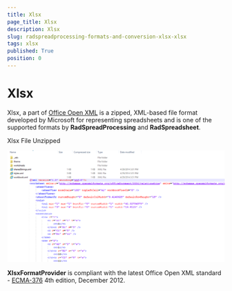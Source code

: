 ```yaml
---
title: Xlsx
page_title: Xlsx
description: Xlsx
slug: radspreadprocessing-formats-and-conversion-xlsx-xlsx
tags: xlsx
published: True
position: 0
---
```


# Xlsx



Xlsx, a part of [Office Open XML](http://en.wikipedia.org/wiki/Office_Open_XML) is a zipped, XML-based file format developed by Microsoft for representing spreadsheets and is one of the supported formats by __RadSpreadProcessing__ and __RadSpreadsheet__.
      

Xlsx File Unzipped

![Rad Spread Processing Formats and Conversion Xlsx 01](images/RadSpreadProcessing_Formats_and_Conversion_Xlsx_01.png)

__XlsxFormatProvider__ is compliant with the latest Office Open XML standard - [ECMA-376](http://www.ecma-international.org/publications/standards/Ecma-376.htm) 4th edition, December 2012.
      

## 
